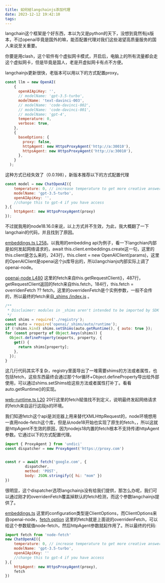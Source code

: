 ```yaml
---
title: 如何给langchainjs添加代理
date: 2023-12-12 19:42:10
tags:
---
```


langchain这个框架是个好东西，本以为又是python的天下，没想到竟然有js版本，不过openai毕竟是国外的嘛，能否配置代理对我们这些渴望高质量服务的国人来说至关重要。

你要是用clash，这个软件有个虚拟网卡模式，开启后，电脑上的所有流量都会走这个虚拟网卡，但是毕竟是国人，老是开虚拟网卡有点不方便。

langchainjs更新很快，老版本可以用以下的方式配置proxy。
```javascript
const llm = new OpenAI(
    {
      openAIApiKey: '',
      // modelName: 'gpt-3.5-turbo',
      modelName: 'text-davinci-003',
      // modelName: 'code-davinci-002',
      // modelName: 'code-davinci-001',
      // modelName: 'gpt-4',
      temperature: 0,
      verbose: true,
    },
    {
      baseOptions: {
        proxy: false,
        httpAgent: new HttpsProxyAgent('http://a:30010'),
        httpsAgent: new HttpsProxyAgent('http://a:30010'),
      },
    }
  );
```
这种方式已经失效了（0.0.198），新版本推荐以下的方式配置代理
```javascript
const model = new ChatOpenAI({
    temperature: 0, // increase temperature to get more creative answers
    modelName: 'gpt-3.5-turbo',
    openAIApiKey: '',
    //change this to gpt-4 if you have access
},{
    httpAgent: new HttpsProxyAgent(proxy)
});
```
不过就我用的node18.16.0来说，以上方式并不生效，为此，我大概翻了一下langchain的代码，并且找到了原因。

[embeddings.ts L258](https://github.com/langchain-ai/langchainjs/blob/0.0.198/libs/langchain-openai/src/embeddings.ts#L258)。以我用的embedding api为例子，看一下langchian内部是如何发起网络请求的，await this.client.embeddings.create这一句，这里的this.client是怎么来的，243行，this.client = new OpenAIClient(params)，这里的OpenAIClient是openai这个js库导出的，所以langchianjs内部实际上调了openai-node。

[openai-node L480](https://github.com/openai/openai-node/blob/v4.20.1/src/core.ts#L480) 这里的fetch来自this.getRequestClient()，487行，getRequestClient返回的fetch来自this.fetch，184行，this.fetch = overridenFetch ?? fetch，这里的overridenFetch是个实例参数，一般不会传的，所以最终的fetch来自[_shims
/index.js](https://github.com/openai/openai-node/blob/v4.20.1/src/_shims/index.js) 。

```javascript
/**
 * Disclaimer: modules in _shims aren't intended to be imported by SDK users.
 */
const shims = require('./registry');
const auto = require('openai/_shims/auto/runtime');
if (!shims.kind) shims.setShims(auto.getRuntime(), { auto: true });
for (const property of Object.keys(shims)) {
  Object.defineProperty(exports, property, {
    get() {
      return shims[property];
    },
  });
}
```
这几行代码其实不复杂，registry里面导出了一堆需要shims的方法或者属性，也包括fetch，这些东西最终会通过那个for循环+Object.defineProperty导出给外部使用，可以通过shims.setShims给这些方法或者属性打补丁。看看auto.getRuntime()的实现。

[web-runtime.ts L20](https://github.com/openai/openai-node/blob/v4.20.1/src/_shims/web-runtime.ts#L20) 20行这里的fetch赋值找不到定义，说明最终发起网络请求的fetch来自运行这段js的环境。

我们知道fetch这个api是浏览器上用来替代XMLHttpRequest的，node环境想用一直用node-fetch这个库，但是从node18开始也实现了原生的fetch，，所以这就是httpAgent不生效的原因，因为nodejs18内置的fetch根本不支持传递httpAgent参数。它通过以下的方式配置代理。
```javascript
import { ProxyAgent } from 'undici'
const dispatcher = new ProxyAgent('https://proxy.com')


const r = await fetch('google.com', { 
         dispatcher,
         method: 'POST',
         body: JSON.stringify({ hi: "mom" })
})
```
很明显，这个dispatcher选项langchainjs没有给我们提供，那怎么办呢，我们可以通过刚才的overridenFetch覆盖掉默认的fetch检测，而这个参数langchainjs提供了。

[embeddings.ts](https://github.com/langchain-ai/langchainjs/blob/0.0.198/libs/langchain-openai/src/embeddings.ts#L243) 这里的configuration类型是ClientOptions，而ClientOptions来自openai-node，[fetch option](https://github.com/openai/openai-node/blob/v4.20.1/src/index.ts#L49) 这里的fetch就是上面说的overridenFetch，可以给这个参数赋值node-fetch，然后httpAgent参数就起作用了。所以最终的代码:

```javascript
import fetch from 'node-fetch'
new ChatOpenAI({
    temperature: 0, // increase temperature to get more creative answers
    modelName: 'gpt-3.5-turbo',
    openAIApiKey: ''
    //change this to gpt-4 if you have access
},{
    httpAgent: new HttpsProxyAgent(proxy),
    fetch
})
```






